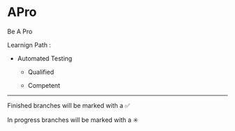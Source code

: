 # APro

Be A Pro

Learnign Path : 

- Automated Testing

    - Qualified 
        
		
    - Competent 
        

------------------------------------------------------------------------
Finished branches will be marked with a :white_check_mark:

In progress branches will be marked with a :eight_spoked_asterisk:
